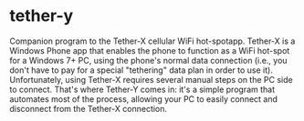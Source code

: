 tether-y
========

Companion program to the Tether-X cellular WiFi hot-spotapp. Tether-X is a Windows Phone app that enables the phone to function as a WiFi hot-spot for a Windows 7+ PC, using the phone's normal data connection (i.e., you don't have to pay for a special "tethering" data plan in order to use it). Unfortunately, using Tether-X requires several manual steps on the PC side to connect. That's where Tether-Y comes in: it's a simple program that automates most of the process, allowing your PC to easily connect and disconnect from the Tether-X connection.
